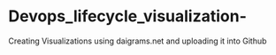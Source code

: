 # Devops_lifecycle_visualization-
Creating Visualizations using daigrams.net and uploading it into Github
